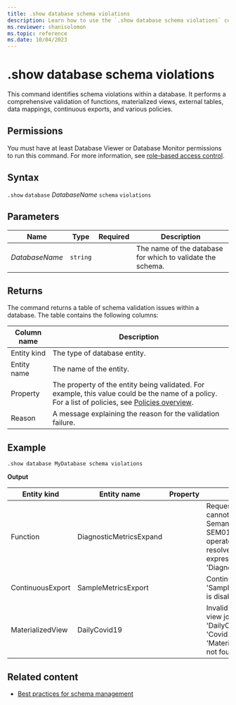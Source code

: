 ```yaml
---
title: .show database schema violations
description: Learn how to use the `.show database schema violations` command to show schema violations within a database.
ms.reviewer: shanisolomon
ms.topic: reference
ms.date: 10/04/2023
---
```

# .show database schema violations

This command identifies schema violations within a database. It performs a comprehensive validation of functions, materialized views, external tables, data mappings, continuous exports, and various policies.

## Permissions

You must have at least Database Viewer or Database Monitor permissions to run this command. For more information, see [role-based access control](../access-control/role-based-access-control.md).

## Syntax

`.show` `database` *DatabaseName* `schema` `violations`

## Parameters

|Name|Type|Required|Description|
|--|--|--|--|
|*DatabaseName*| `string` ||The name of the database for which to validate the schema.|

## Returns

The command returns a table of schema validation issues within a database. The table contains the following columns:

|Column name|Description|
|--|--|
|Entity kind|The type of database entity.|
|Entity name|The name of the entity.|
|Property|The property of the entity being validated. For example, this value could be the name of a policy. For a list of policies, see [Policies overview](policies.md).|
|Reason|A message explaining the reason for the validation failure.|

## Example

```kusto
.show database MyDatabase schema violations
```

**Output**

|Entity kind|Entity name|Property|Reason|
|--|--|--|--|
|Function|DiagnosticMetricsExpand||Request is invalid and cannot be processed: Semantic error: SEM0100: 'mvexpand' operator: Failed to resolve table or column expression named 'DiagnosticRawRecords'|
|ContinuousExport|SampleMetricsExport||Continuous export job 'SampleMetricsExport' is disabled|
|MaterializedView|DailyCovid19||Invalid Materialized view job: 'DailyCovid19'. Entity ID 'Covid19' of kind 'MaterializedView' was not found.|

## Related content

* [Best practices for schema management](management-best-practices.md)
